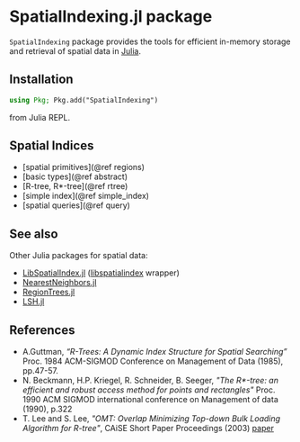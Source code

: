 # SpatialIndexing.jl package

`SpatialIndexing` package provides the tools for efficient in-memory storage and retrieval of
spatial data in [Julia](https://julialang.org/).

## Installation
```julia
using Pkg; Pkg.add("SpatialIndexing")
```
from Julia REPL.

## Spatial Indices

  * [spatial primitives](@ref regions)
  * [basic types](@ref abstract)
  * [R-tree, R*-tree](@ref rtree)
  * [simple index](@ref simple_index)
  * [spatial queries](@ref query)

## See also

Other Julia packages for spatial data:

  * [LibSpatialIndex.jl](https://github.com/yeesian/LibSpatialIndex.jl)
    ([libspatialindex](https://github.com/libspatialindex/libspatialindex) wrapper)
  * [NearestNeighbors.jl](https://github.com/KristofferC/NearestNeighbors.jl)
  * [RegionTrees.jl](https://github.com/rdeits/RegionTrees.jl)
  * [LSH.jl](https://github.com/Keno/LSH.jl)

## References

* A.Guttman, _“R-Trees: A Dynamic Index Structure for Spatial Searching”_
  Proc. 1984 ACM-SIGMOD Conference on Management of Data (1985), pp.47-57.
* N. Beckmann, H.P. Kriegel, R. Schneider, B. Seeger,
  _"The R*-tree: an efficient and robust access method for points and rectangles"_
  Proc. 1990 ACM SIGMOD international conference on Management of data (1990), p.322
* T. Lee and S. Lee, _"OMT: Overlap Minimizing Top-down Bulk Loading Algorithm for R-tree"_,
  CAiSE Short Paper Proceedings (2003) [paper](http://ceur-ws.org/Vol-74/files/FORUM_18.pdf)
